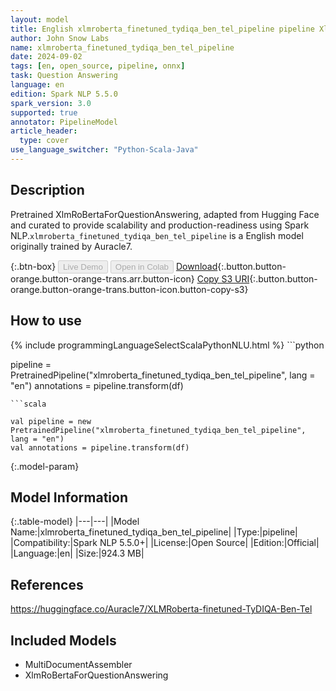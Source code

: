 ```yaml
---
layout: model
title: English xlmroberta_finetuned_tydiqa_ben_tel_pipeline pipeline XlmRoBertaForQuestionAnswering from Auracle7
author: John Snow Labs
name: xlmroberta_finetuned_tydiqa_ben_tel_pipeline
date: 2024-09-02
tags: [en, open_source, pipeline, onnx]
task: Question Answering
language: en
edition: Spark NLP 5.5.0
spark_version: 3.0
supported: true
annotator: PipelineModel
article_header:
  type: cover
use_language_switcher: "Python-Scala-Java"
---
```


## Description

Pretrained XlmRoBertaForQuestionAnswering, adapted from Hugging Face and curated to provide scalability and production-readiness using Spark NLP.`xlmroberta_finetuned_tydiqa_ben_tel_pipeline` is a English model originally trained by Auracle7.

{:.btn-box}
<button class="button button-orange" disabled>Live Demo</button>
<button class="button button-orange" disabled>Open in Colab</button>
[Download](https://s3.amazonaws.com/auxdata.johnsnowlabs.com/public/models/xlmroberta_finetuned_tydiqa_ben_tel_pipeline_en_5.5.0_3.0_1725235325658.zip){:.button.button-orange.button-orange-trans.arr.button-icon}
[Copy S3 URI](s3://auxdata.johnsnowlabs.com/public/models/xlmroberta_finetuned_tydiqa_ben_tel_pipeline_en_5.5.0_3.0_1725235325658.zip){:.button.button-orange.button-orange-trans.button-icon.button-copy-s3}

## How to use



<div class="tabs-box" markdown="1">
{% include programmingLanguageSelectScalaPythonNLU.html %}
```python

pipeline = PretrainedPipeline("xlmroberta_finetuned_tydiqa_ben_tel_pipeline", lang = "en")
annotations =  pipeline.transform(df)   

```
```scala

val pipeline = new PretrainedPipeline("xlmroberta_finetuned_tydiqa_ben_tel_pipeline", lang = "en")
val annotations = pipeline.transform(df)

```
</div>

{:.model-param}
## Model Information

{:.table-model}
|---|---|
|Model Name:|xlmroberta_finetuned_tydiqa_ben_tel_pipeline|
|Type:|pipeline|
|Compatibility:|Spark NLP 5.5.0+|
|License:|Open Source|
|Edition:|Official|
|Language:|en|
|Size:|924.3 MB|

## References

https://huggingface.co/Auracle7/XLMRoberta-finetuned-TyDIQA-Ben-Tel

## Included Models

- MultiDocumentAssembler
- XlmRoBertaForQuestionAnswering